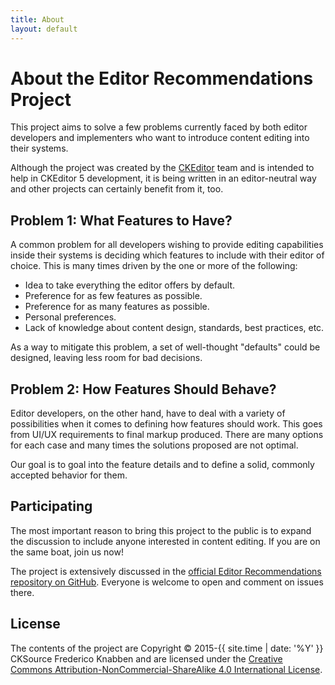 ```yaml
---
title: About
layout: default
---
```


<div class="page-header">
	<h1>About the Editor Recommendations Project</h1>
</div>

This project aims to solve a few problems currently faced by both editor developers and implementers who want
to introduce content editing into their systems.

Although the project was created by the [CKEditor](http://ckeditor.com/) team and is intended to help in CKEditor 5 development, it is being written in an editor-neutral way and other projects can certainly benefit from it, too.

## Problem 1: What Features to Have?

A common problem for all developers wishing to provide editing capabilities inside their systems is deciding which features to include with their editor of choice. This is many times driven by the one or more of the following:

 * Idea to take everything the editor offers by default.
 * Preference for as few features as possible.
 * Preference for as many features as possible.
 * Personal preferences.
 * Lack of knowledge about content design, standards, best practices, etc.

As a way to mitigate this problem, a set of well-thought "defaults" could be designed, leaving less room for bad decisions.

## Problem 2: How Features Should Behave?

Editor developers, on the other hand, have to deal with a variety of possibilities when it comes to defining how features should work. This goes from UI/UX requirements to final markup produced. There are many options for each case and many times the solutions proposed are not optimal.

Our goal is to goal into the feature details and to define a solid, commonly accepted behavior for them.

## Participating

The most important reason to bring this project to the public is to expand the discussion to include anyone interested in content editing. If you are on the same boat, join us now!

The project is extensively discussed in the [official Editor Recommendations repository on GitHub](https://github.com/ckeditor/editor-recommendations). Everyone is welcome to open and comment on issues there.

## License

The contents of the project are Copyright © 2015-{{ site.time | date: '%Y' }} CKSource Frederico Knabben and are licensed under the [Creative Commons Attribution-NonCommercial-ShareAlike 4.0 International License](http://creativecommons.org/licenses/by-nc-sa/4.0/).
